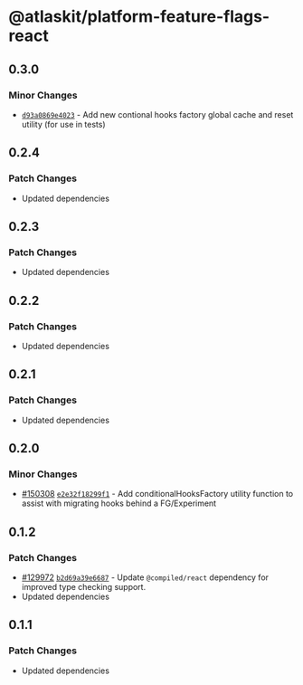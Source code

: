 # @atlaskit/platform-feature-flags-react

## 0.3.0

### Minor Changes

- [`d93a0869e4023`](https://bitbucket.org/atlassian/atlassian-frontend-monorepo/commits/d93a0869e4023) -
  Add new contional hooks factory global cache and reset utility (for use in tests)

## 0.2.4

### Patch Changes

- Updated dependencies

## 0.2.3

### Patch Changes

- Updated dependencies

## 0.2.2

### Patch Changes

- Updated dependencies

## 0.2.1

### Patch Changes

- Updated dependencies

## 0.2.0

### Minor Changes

- [#150308](https://bitbucket.org/atlassian/atlassian-frontend-monorepo/pull-requests/150308)
  [`e2e32f18299f1`](https://bitbucket.org/atlassian/atlassian-frontend-monorepo/commits/e2e32f18299f1) -
  Add conditionalHooksFactory utility function to assist with migrating hooks behind a FG/Experiment

## 0.1.2

### Patch Changes

- [#129972](https://bitbucket.org/atlassian/atlassian-frontend-monorepo/pull-requests/129972)
  [`b2d69a39e6687`](https://bitbucket.org/atlassian/atlassian-frontend-monorepo/commits/b2d69a39e6687) -
  Update `@compiled/react` dependency for improved type checking support.
- Updated dependencies

## 0.1.1

### Patch Changes

- Updated dependencies
